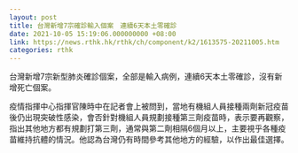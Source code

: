 ```yaml
---
layout: post
title: 台灣新增7宗確診輸入個案　連續6天本土零確診
date: 2021-10-05 15:19:06.000000000 +08:00
link: https://news.rthk.hk/rthk/ch/component/k2/1613575-20211005.htm
categories: rthk
---
```


台灣新增7宗新型肺炎確診個案，全部是輸入病例，連續6天本土零確診，沒有新增死亡個案。

疫情指揮中心指揮官陳時中在記者會上被問到，當地有機組人員接種兩劑新冠疫苗後仍出現突破性感染，會否針對機組人員規劃接種第三劑疫苗時，表示要再觀察，指出其他地方都有規劃打第三劑，通常與第二劑相隔6個月以上，主要視乎各種疫苗維持抗體的情況。他認為台灣仍有時間參考其他地方的經驗，以作出最佳選擇。
